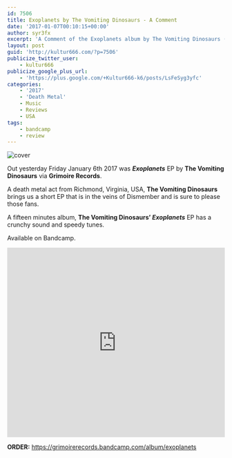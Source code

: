 ```yaml
---
id: 7506
title: Exoplanets by The Vomiting Dinosaurs - A Comment
date: '2017-01-07T00:10:15+00:00'
author: syr3fx
excerpt: 'A Comment of the Exoplanets album by The Vomiting Dinosaurs (2017).'
layout: post
guid: 'http://kultur666.com/?p=7506'
publicize_twitter_user:
    - kultur666
publicize_google_plus_url:
    - 'https://plus.google.com/+Kultur666-k6/posts/LsFeSyg3yfc'
categories:
    - '2017'
    - 'Death Metal'
    - Music
    - Reviews
    - USA
tags:
    - bandcamp
    - review
---
```


![cover](http://localhost:8080/wp-content/uploads/2017/01/cover2.jpg?w=680)

Out yesterday Friday January 6th 2017 was ***Exoplanets*** EP by **The Vomiting Dinosaurs** via **Grimoire Records**.

A death metal act from Richmond, Virginia, USA, **The Vomiting Dinosaurs** brings us a short EP that is in the veins of Dismember and is sure to please those fans.

A fifteen minutes album, **The Vomiting Dinosaurs’ *Exoplanets*** EP has a crunchy sound and speedy tunes.

Available on Bandcamp.

<iframe style="border: 0; width: 100%; height: 439px;" src="https://bandcamp.com/EmbeddedPlayer/album=2958611529/size=large/bgcol=333333/linkcol=e99708/tracklist=false/transparent=true/" seamless></iframe>

**ORDER:** <https://grimoirerecords.bandcamp.com/album/exoplanets>
